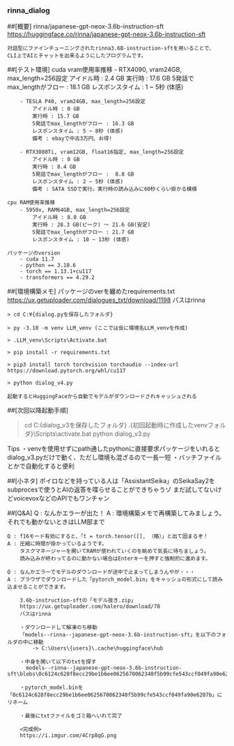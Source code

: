 ### rinna_dialog


##[概要]
    rinna/japanese-gpt-neox-3.6b-instruction-sft
    https://huggingface.co/rinna/japanese-gpt-neox-3.6b-instruction-sft

    対話型にファインチューニングされたrinna3.6B-instruction-sftを用いることで、
    CLI上でAIとチャットを出来るようにしたプログラムです。

  
##[テスト環境]
    cuda vram使用率推移
        - RTX4090, vram24GB, max_length=256設定
            アイドル時 : 2.4 GB
            実行時 : 17.6 GB
            5発話でmax_lengthがフロー : 18.1 GB
            レスポンスタイム : 1 ~ 5秒 (体感)

        - TESLA P40, vram24GB, max_length=256設定
            アイドル時 : 0 GB
            実行時 : 15.7 GB
            5発話でmax_lengthがフロー : 16.3 GB
            レスポンスタイム : 5 ~ 8秒 (体感)
            備考 : ebayで中古3万円、お得!

        - RTX3080Ti, vram12GB, float16指定, max_length=256設定
            アイドル時 : 0 GB
            実行時 : 8.4 GB
            5発話でmax_lengthがフロー :  8.8 GB
            レスポンスタイム : 2 ~ 5秒 (体感)
            備考 : SATA SSDで実行。実行時の読み込みに60秒くらい掛かる模様
            
    cpu RAM使用率推移
        - 5950x, RAM64GB, max_length=256設定
            アイドル時 : 8.0 GB
            実行時 : 28.3 GB(ピーク) ～ 21.6 GB(安定)
            5発話でmax_lengthがフロー : 21.7 GB
            レスポンスタイム : 10 ~ 13秒 (体感)
            
    パッケージのversion
        - cuda 11.7
        - python == 3.10.6
        - torch == 1.13.1+cu117
        - transformers == 4.29.2
  
    
##[環境構築メモ]
    パッケージのverを纏めたrequirements.txt
   https://ux.getuploader.com/dialogues_txt/download/1198
    パスはrinna

    > cd C:¥{dialog.pyを保存したフォルダ}
    
    > py -3.10 -m venv LLM_venv (ここでは仮に環境名LLM_venvを作成)
    
    > .LLM_venv\Scripts\Activate.bat

    > pip install -r requirements.txt

    > pip3 install torch torchvision torchaudio --index-url https://download.pytorch.org/whl/cu117
 
    > python dialog_v4.py

    起動するとHuggingFaceから自動でモデルがダウンロードされキャッシュされる
   

##[次回以降起動手順]
   > cd C:\{dialog_v3を保存したフォルダ}
   > .\{初回起動時に作成したvenvフォルダ}\Scripts\activate.bat
   > python dialog_v3.py

   Tips
     ・venvを使用せずにpath通したpythonに直接要求パッケージをいれるとdialog_v3.pyだけで動く、ただし環境も混ざるので一長一短
     ・バッチファイルとかで自動化すると便利


##[小ネタ]
    ボイロなどを持っている人は「AssistantSeika」のSeikaSay2をsubprocesで使うとAIの返答を喋らせることができちゃうゾ
    まだ試してないけどvoicevoxなどのAPIでもワンチャン

##[Q&A]
    Q : なんかエラーが出た！
    A : 環境構築メモで再構築してみましょう。それでも動かないときはLLM部まで

    Q : f16モード有効にすると、「t = torch.tensor([], （略）」と出て固まるぞ！
    A : 圧縮に時間が掛かっているようです。
        タスクマネージャーを開いてRAMが使われていくのを眺めて気長に待ちましょう。
        読み込みが終わってるのに動かない場合はEnterキーを押すと強制的に進めます。

    Q : なんかエラーでモデルのダウンロードが途中で止まってしまうんやが・・・
    A : ブラウザでダウンロードした「pytorch_model.bin」をキャッシュの形式にして読み込ませることができます。

        3.6b-instruction-sftの「モデル抜き.zip」
        https://ux.getuploader.com/halero/download/78
        パスはrinna

        ・ダウンロードして解凍のち移動
        「models--rinna--japanese-gpt-neox-3.6b-instruction-sft」を以下のフォルダの中に移動
            -> C:\Users\{users}\.cache\huggingface\hub

        ・中身を開いて以下のtxtを探す
          models--rinna--japanese-gpt-neox-3.6b-instruction-sft\blobs\0c6124c628f8ecc29be1b6ee0625670062340f5b99cfe543ccf049fa90e6207b.txt

        ・pytorch_model.binを「0c6124c628f8ecc29be1b6ee0625670062340f5b99cfe543ccf049fa90e6207b」にリネーム

        ・最後にtxtファイルをゴミ箱へいれて完了

        <完成例>
        https://i.imgur.com/4Crp8qG.png
